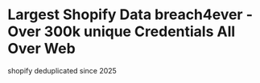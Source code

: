 # Largest Shopify Data breach4ever - Over 300k unique Credentials All Over Web
shopify deduplicated since 2025
